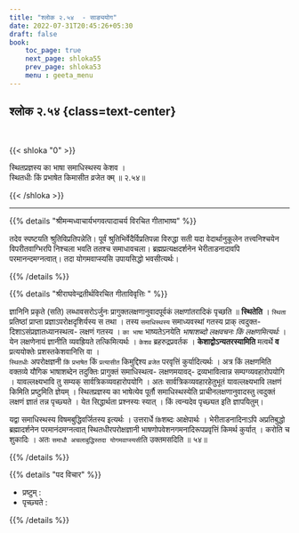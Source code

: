 ```yaml
---
title: "श्लोक २.५४  - साङ्ययोग"
date: 2022-07-31T20:45:26+05:30
draft: false
book:
    toc_page: true
    next_page: shloka55
    prev_page: shloka53
    menu : geeta_menu
---
```




## श्लोक २.५४ {class=text-center}

<br/>

{{< shloka  "0"  >}}

स्थितप्रज्ञस्य का भाषा समाधिस्थस्य केशव ।  
स्थितधीः किं प्रभाषेत किमासीत व्रजेत क्म्‌ ॥ २.५४॥

{{< /shloka >}}

---


{{% details "श्रीमन्मध्वाचार्यभगवत्पादाचर्य विरचित  गीताभाष्य" %}}

तदेव स्पष्टयति श्रुतिविप्रतिपन्नेति। पूर्वं श्रुतिभिर्वेदैर्विप्रतिपन्ना विरुद्धा सती यदा वेदार्थानुकूलेन तत्त्वनिश्चयेन विपरीतवाग्भिरपि निश्चला भवति ततश्च समाधावचला। ब्रह्मप्रत्यक्षदर्शनेन भेरीताडनादावपि परमानन्दमग्नत्वात्। तदा योगमवाप्स्यसि उपायसिद्धो भवसीत्यर्थः।

{{% /details %}}



{{% details "श्रीराघवेन्द्रतीर्थविरचित गीताविवृत्तिः " %}}

ज्ञानिनि प्रकृते (सति) लब्धावसरोऽर्जुनः प्रागुक्तलक्षणानुवादपूर्वकं
लक्षणांतरादिकं पृच्छति ॥ **स्थितेति** । `स्थिता` प्रतिष्ठां प्राप्ता
प्रज्ञाऽपरोक्षदृशिर्यस्य स तथा । तस्य `समाधिस्थस्य` समाध्यवस्थां गतस्य 
प्राक् ‌त्वदुक्त- दिशाऽसंप्रज्ञातध्यानस्थत्व- लक्षणं गतस्य । `का भाषा` भाष्यतेऽनयेति
*भाषाशब्दो लक्षवचनः किं लक्षणमित्यर्थः* । येन लक्षणेनायं ज्ञानीति व्यवह्रियते
तत्किमित्यर्थः । `केशव` ब्रहरुद्रप्रवर्तक । **केशाद्वोऽन्यतरस्यामिति** मत्वर्थे **व** प्रत्ययोक्तेः प्रशस्तकेशवानित्ति वा ।  
`स्थितधीः` अपरोक्षज्ञनी `किं`  `प्रभाषेत`
किं `प्रत्यासीत` किमुद्दिश्य `व्रजेत` परवृत्तिं कुर्यादित्यर्थः । अत्र किं 
लक्षणमिति वक्तव्ये  यौगिक भाषाशब्देन तदुक्तिः  प्रागुक्तं
समाधिस्थत्व- लक्षणमयावद्- द्रव्यभावित्वान्न सम्पग्व्यवहारोपयोगि ।
यावल्लक्ष्यभावि तु सम्यक् सार्वत्रिकव्यवहारोपयोगि । अतः
सार्वत्रिकव्यवहारहेतुभूतं यावल्लक्ष्यभावि लक्षणं किमिति प्रष्टुमिति ज्ञेयम्‌ । 
स्थितप्रज्ञस्य का भाषेत्येव पूर्तौ समाधिस्थस्येति प्राचीनलक्षणानुवादस्तु त्वदुक्तं
लक्षणं ज्ञातं तन्न पृच्छ्यते । येत सिद्धार्थता प्रश्नस्यः स्यात्‌ । किं त्वन्यदेव
पृच्छ्यत इति ज्ञापयितुम्‌।   

यद्वा समाधिस्थस्य विषमबुद्धिवर्जितस्य इत्यर्थः ।
उत्तरार्धे `किं`शब्दः आक्षेपार्थः । भेरीताडनादिनाऽपि अप्रतिबुद्धो 
ब्रह्मादर्शनेन  परमानंदमग्नत्वात्‌ स्थितधीरपरोक्षज्ञानी भाषणोपवेशनगमनादिरूपप्रवृत्तिं
किमर्थ कुर्यात्‌ ।  करोति च शुकादिः ।  अतः 
`समाधौ अचलाबुद्धिस्तदा योगमवाप्स्यसी`ति उक्तमसदिति ॥ ५४॥



{{% /details %}}



{{% details "पद विचार" %}}

- प्रष्टुम् :
- पृच्छ्यते :

{{% /details %}}
